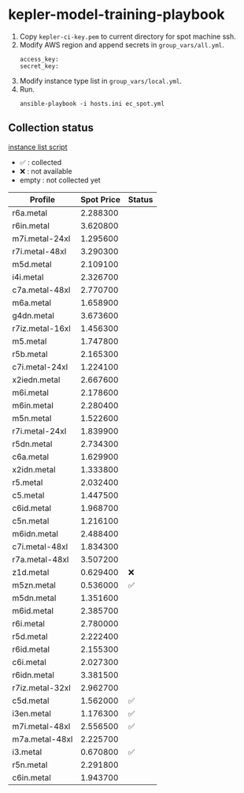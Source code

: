 # kepler-model-training-playbook

1. Copy `kepler-ci-key.pem` to current directory for spot machine ssh.
2. Modify AWS region and append secrets in `group_vars/all.yml`.
    ```
    access_key: 
    secret_key: 
    ```
3. Modify instance type list in `group_vars/local.yml`.
4. Run.
    ```
    ansible-playbook -i hosts.ini ec_spot.yml
    ```

## Collection status

[instance list script](https://gist.github.com/rootfs/49855d0c75ef8a27e494eda6eb928aab)

- :white_check_mark: : collected
- :x: : not available
- empty : not collected yet


Profile|Spot Price|Status
---|---|---
r6a.metal| 2.288300
r6in.metal| 3.620800
m7i.metal-24xl| 1.295600
r7i.metal-48xl| 3.290300
m5d.metal| 2.109100
i4i.metal| 2.326700
c7a.metal-48xl| 2.770700
m6a.metal| 1.658900
g4dn.metal| 3.673600
r7iz.metal-16xl| 1.456300
m5.metal| 1.747800
r5b.metal| 2.165300
c7i.metal-24xl| 1.224100
x2iedn.metal| 2.667600
m6i.metal| 2.178600
m6in.metal| 2.280400
m5n.metal| 1.522600
r7i.metal-24xl| 1.839900
r5dn.metal| 2.734300
c6a.metal| 1.629900
x2idn.metal| 1.333800
r5.metal| 2.032400
c5.metal| 1.447500
c6id.metal| 1.968700
c5n.metal| 1.216100
m6idn.metal| 2.488400
c7i.metal-48xl| 1.834300
r7a.metal-48xl| 3.507200
z1d.metal| 0.629400 | :x:
m5zn.metal| 0.536000 | :white_check_mark: 
m5dn.metal| 1.351600
m6id.metal| 2.385700
r6i.metal| 2.780000
r5d.metal| 2.222400
r6id.metal| 2.155300
c6i.metal| 2.027300
r6idn.metal| 3.381500
r7iz.metal-32xl| 2.962700
c5d.metal| 1.562000 | :white_check_mark: 
i3en.metal| 1.176300 | :white_check_mark: 
m7i.metal-48xl| 2.556500 | :white_check_mark: 
m7a.metal-48xl| 2.225700
i3.metal| 0.670800 | :white_check_mark: 
r5n.metal| 2.291800
c6in.metal| 1.943700